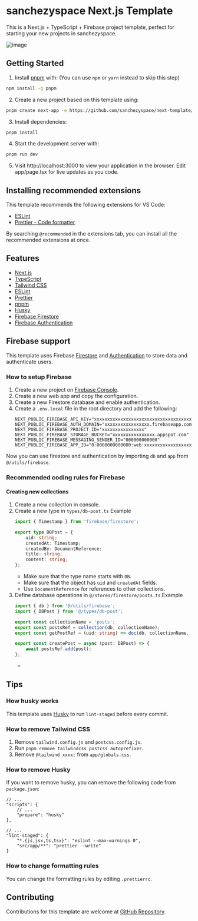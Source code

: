 # sanchezyspace Next.js Template

This is a Next.js + TypeScript + Firebase project template, perfect for starting your new projects in sanchezyspace.

![image](https://github.com/sanchezyspace/.github/assets/12378384/91906d08-cc93-4ee9-931d-14ee9a4a5ed1)

## Getting Started

1. Install [pnpm](https://pnpm.io/) with:
(You can use `npm` or `yarn` instead to skip this step)
```bash
npm install -g pnpm
```

2. Create a new project based on this template using:
```bash
pnpm create next-app -e https://github.com/sanchezyspace/next-template/tree/main/
```

3. Install dependencies:
```bash
pnpm install
```

4. Start the development server with:
```bash
pnpm run dev
```

5. Visit http://localhost:3000 to view your application in the browser. 
Edit app/page.tsx for live updates as you code.

## Installing recommended extensions
This template recommends the following extensions for VS Code:
- [ESLint](https://marketplace.visualstudio.com/items?itemName=dbaeumer.vscode-eslint)
- [Prettier - Code formatter](https://marketplace.visualstudio.com/items?itemName=esbenp.prettier-vscode)

By searching `@recommended` in the extensions tab, you can install all the recommended extensions at once.

## Features
- [Next.js](https://nextjs.org/)
- [TypeScript](https://www.typescriptlang.org/)
- [Tailwind CSS](https://tailwindcss.com/)
- [ESLint](https://eslint.org/)
- [Prettier](https://prettier.io/)
- [pnpm](https://pnpm.io/)
- [Husky](https://typicode.github.io/husky/#/)
- [Firebase Firestore](https://firebase.google.com/docs/firestore)
- [Firebase Authentication](https://firebase.google.com/docs/auth)

## Firebase support
This template uses Firebase [Firestore](https://firebase.google.com/docs/firestore) and [Authentication](https://firebase.google.com/docs/auth) to store data and authenticate users.

### How to setup Firebase
1. Create a new project on [Firebase Console](https://console.firebase.google.com/).
2. Create a new web app and copy the configuration.
3. Create a new Firestore database and enable authentication.
4. Create a `.env.local` file in the root directory and add the following:
    ```env
    NEXT_PUBLIC_FIREBASE_API_KEY="xxxxxxxxxxxxxxxxxxxxxxxxxxxxxxxxxxxxxxx"
    NEXT_PUBLIC_FIREBASE_AUTH_DOMAIN="xxxxxxxxxxxxxxxxx.firebaseapp.com"
    NEXT_PUBLIC_FIREBASE_PROJECT_ID="xxxxxxxxxxxxxxxx"
    NEXT_PUBLIC_FIREBASE_STORAGE_BUCKET="xxxxxxxxxxxxxxxx.appspot.com"
    NEXT_PUBLIC_FIREBASE_MESSAGING_SENDER_ID="000000000000"
    NEXT_PUBLIC_FIREBASE_APP_ID="0:0000000000000:web:xxxxxxxxxxxxxxxxxx"
    ```
Now you can use firestore and authentication by importing `db` and `app` from `@/utils/firebase`.

### Recommended coding rules for Firebase
#### Creating new collections
1. Create a new collection in console.
2. Create a new type in `types/db-post.ts`
    Example
    ```typescript
    import { Timestamp } from 'firebase/firestore';

    export type DBPost = {
        uid: string;
        createdAt: Timestamp;
        createdBy: DocumentReference;
        title: string;
        content: string;
    };
    ```
    - Make sure that the type name starts with `DB`.
    - Make sure that the object has `uid` and `createdAt` fields.
    - Use `DocumentReference` for references to other collections.
3. Define database operations in `@/stores/firestore/posts.ts`
    Example
    ```typescript
    import { db } from '@/utils/firebase';
    import { DBPost } from '@/types/db-post';

    export const collectionName = 'posts';
    export const postsRef = collection(db, collectionName);
    export const getPostRef = (uid: string) => doc(db, collectionName, uid);

    export const createPost = async (post: DBPost) => {
        await postsRef.add(post);
    };
    ```
    - 

## Tips
### How husky works
This template uses [Husky](https://typicode.github.io/husky/#/) to run `lint-staged` before every commit.

### How to remove Tailwind CSS
1. Remove `tailwind.config.js` and `postcss.config.js`.
2. Run `pnpm remove tailwindcss postcss autoprefixer`.
3. Remove `@tailwind xxxx;` from `app/globals.css`.

### How to remove Husky
If you want to remove husky, you can remove the following code from `package.json`:
```jsonc
// ...
"scripts": {
    // ...
    "prepare": "husky"
},

// ...
"lint-staged": {
    "*.{js,jsx,ts,tsx}": "eslint --max-warnings 0",
    "src/app/**": "prettier --write"
}
```

### How to change formatting rules
You can change the formatting rules by editing `.prettierrc`.

## Contributing
Contributions for this template are welcome at [GitHub Repository](https://github.com/sanchezyspace/next-template).